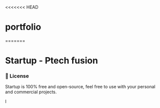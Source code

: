 <<<<<<< HEAD
# portfolio
=======
# Startup -  Ptech fusion






### 📄 License
Startup is 100% free and open-source, feel free to use with your personal and commercial projects.


I

